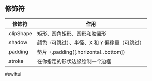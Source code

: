 ## 修饰符

| 修饰符 | 作用 |
| ---- | ---- |
| .clipShape | 矩形、圆角矩形、圆形和胶囊形 |
| .shadow | 颜色（可跳过）、半径、X 和 Y 偏移量（可跳过） |
| .padding | 垫片（.padding([.horizontal, .bottom]) |
| .stroke | 在你指定的形状边缘绘制一个边框 |

#swiftui 